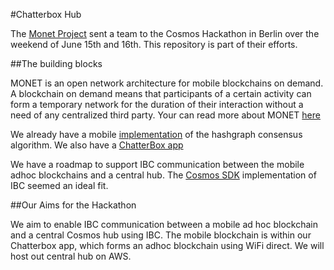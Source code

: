 #Chatterbox Hub

The [Monet Project](https://monet.network/)  sent a team to the Cosmos Hackathon in Berlin over the weekend of June 15th and 16th. This repository is part of their efforts. 

##The building blocks

MONET is an open network architecture for mobile blockchains on demand. A blockchain on demand means that participants of a certain activity can form a temporary network for the duration of their interaction without a need of any centralized third party. Your can read more about MONET [here](https://monet.network/about.html)

We already have a mobile [implementation](http://docs.babble.io/en/latest/) of the hashgraph consensus algorithm. We also have a [ChatterBox app](https://monet.network/chatterbox.html) 

We have a roadmap to support IBC communication between the mobile adhoc blockchains and a central hub. The [Cosmos SDK](https://cosmos.network/docs/intro/) implementation of IBC seemed an ideal fit.

##Our Aims for the Hackathon

We aim to enable IBC communication between a mobile ad hoc blockchain and a central Cosmos hub using IBC. The mobile blockchain is within our Chatterbox app, which forms an adhoc blockchain using WiFi direct. We will host out central hub on AWS. 

